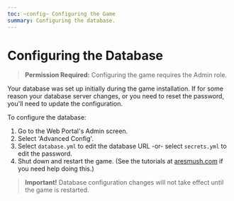 ```yaml
---
toc: ~config~ Configuring the Game
summary: Configuring the database.
---
```

# Configuring the Database

> **Permission Required:** Configuring the game requires the Admin role.


Your database was set up initially during the game installation.  If for some reason your database server changes, or you need to reset the password, you'll need to update the configuration.

To configure the database:

1. Go to the Web Portal's Admin screen.  
2. Select 'Advanced Config'.
3. Select `database.yml` to edit the database URL -or- select `secrets.yml` to edit the password.
4. Shut down and restart the game.  (See the tutorials at [aresmush.com](http://www.aresmush.com) if you need help doing this.)

> **Important!** Database configuration changes will not take effect until the game is restarted.
